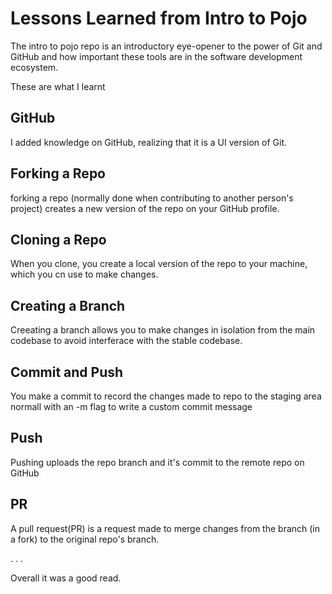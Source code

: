 # Lessons Learned from Intro to Pojo
The intro to pojo repo is an introductory eye-opener to the power of Git and GitHub and how important these tools are in the software development ecosystem.

These are what I learnt

## GitHub
I added knowledge on GitHub, realizing that it is a UI version of Git.

## Forking a Repo
forking a repo (normally done when contributing to another person's project) creates a new version of the repo on your GitHub profile.

## Cloning a Repo
When you clone, you create a local version of the repo to your machine, which you cn use to make changes.

## Creating a Branch
Creeating a branch allows you to make changes in isolation from the main codebase to avoid interferace with the stable codebase.

## Commit and Push
You make a commit to record the changes made to repo to the staging area normall with an -m flag to write a custom commit message

## Push
Pushing uploads the repo branch and it's commit to the remote repo on GitHub

## PR
A pull request(PR) is a request made to merge changes from the branch (in a fork) to the original repo's branch.

.
.
.

Overall it was a good read.
